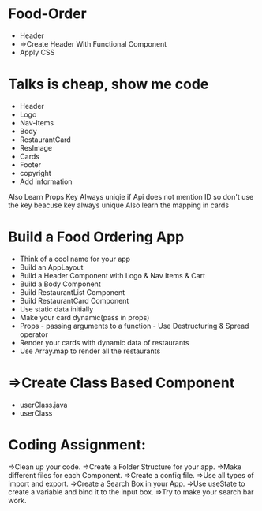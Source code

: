 # Food-Order
- Header
 - =>Create Header With Functional Component
 - Apply CSS
# Talks is cheap, show me code
- Header
 - Logo
 - Nav-Items
- Body
 - RestaurantCard
 - ResImage
 - Cards
- Footer
 - copyright
 - Add information

Also Learn Props
Key Always uniqie if Api does not mention ID so don't  use the key beacuse key always unique
Also learn the mapping in cards

# Build a Food Ordering App
- Think of a cool name for your app
- Build an AppLayout
- Build a Header Component with Logo & Nav Items & Cart
- Build a Body Component
- Build RestaurantList Component
- Build RestaurantCard Component
- Use static data initially
- Make your card dynamic(pass in props)
- Props - passing arguments to a function - Use Destructuring & Spread operator
- Render your cards with dynamic data of restaurants
- Use Array.map to render all the restaurants

# =>Create Class Based Component
 - userClass.java
 - userClass

# Coding Assignment:
=>Clean up your code.
=>Create a Folder Structure for your app.
=>Make different files for each Component.
=>Create a config file.
=>Use all types of import and export.
=>Create a Search Box in your App.
=>Use useState to create a variable and bind it to the input box.
=>Try to make your search bar work.